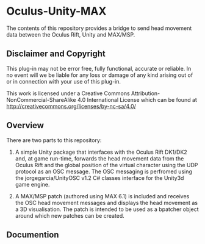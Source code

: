Oculus-Unity-MAX
================

The contents of this repository provides a bridge to send head movement data between the Oculus Rift, Unity and MAX/MSP.

Disclaimer and Copyright
----------------

This plug-in may not be error free, fully functional, accurate or reliable. In no event will we be liable for any loss or damage of any kind arising out of or in connection with your use of this plug-in.

This work is licensed under a Creative Commons Attribution-NonCommercial-ShareAlike 4.0 International License which can be found at http://creativecommons.org/licenses/by-nc-sa/4.0/

Overview
----------------

There are two parts to this repository:

1) A simple Unity package that interfaces with the Oculus Rift DK1/DK2 and, at game run-time, forwards the head movement data from the Oculus Rift and the global position of the virtual character using the UDP protocol as an OSC message. The OSC messaging is perfromed using the jorgegarcia/UnityOSC v1.2 C# classes interface for the Unity3d game engine.

2) A MAX/MSP patch (authored using MAX 6.1) is included and receives the OSC head movement messages and displays the head movement as a 3D visualisation. The patch is intended to be used as a bpatcher object around which new patches can be created.  

Documention
----------------
